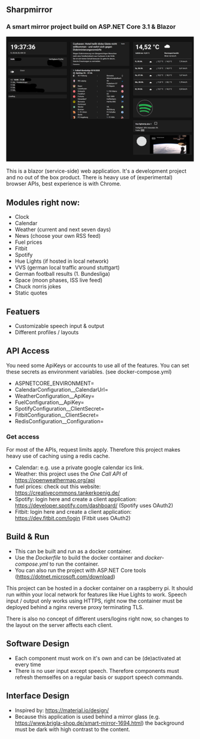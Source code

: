 ## Sharpmirror
### A smart mirror project build on ASP.NET Core 3.1 & Blazor

![alt text](https://github.com/senj/SharpMirror/blob/master/example_1.png "Logo Title Text 1")

This is a blazor (service-side) web application.
It's a development project and no out of the box product.
There is heavy use of (experimental) browser APIs, best experience is with Chrome.

## Modules right now:
- Clock
- Calendar
- Weather (current and next seven days)
- News (choose your own RSS feed)
- Fuel prices
- Fitbit
- Spotify
- Hue Lights (if hosted in local network)
- VVS (german local traffic around stuttgart)
- German football results (1. Bundesliga)
- Space (moon phases, ISS live feed)
- Chuck norris jokes
- Static quotes

## Featuers
- Customizable speech input & output
- Different profiles / layouts

## API Access
You need some ApiKeys or accounts to use all of the features.
You can set these secrets as environment variables. (see docker-compose.yml)

- ASPNETCORE_ENVIRONMENT=
- CalendarConfiguration__CalendarUrl=
- WeatherConfiguration__ApiKey=
- FuelConfiguration__ApiKey=
- SpotifyConfiguration__ClientSecret=
- FitbitConfiguration__ClientSecret=
- RedisConfiguration__Configuration=

### Get access
For most of the APIs, request limits apply. Therefore this project makes heavy use of caching using a redis cache. 
- Calendar: e.g. use a private google calendar ics link.
- Weather: this project uses the *One Call API* of https://openweathermap.org/api
- fuel prices: check out this website: https://creativecommons.tankerkoenig.de/
- Spotify: login here and create a client application: https://developer.spotify.com/dashboard/ (Spotify uses OAuth2)
- Fitbit: login here and create a client application: https://dev.fitbit.com/login (Fitbit uses OAuth2)

## Build & Run
- This can be built and run as a docker container.
- Use the *Dockerfile* to build the docker container and *docker-compose.yml* to run the container.
- You can also run the project with ASP.NET Core tools (https://dotnet.microsoft.com/download)

This project can be hosted in a docker container on a raspberry pi. It should run within your local network for features like Hue Lights to work. Speech input / output only works using HTTPS, right now the container must be deployed behind a nginx reverse proxy terminating TLS. 

There is also no concept of different users/logins right now, so changes to the layout on the server affects each client.

## Software Design
- Each component must work on it's own and can be (de)activated at every time
- There is no user input except speech. Therefore components must refresh themselfes on a regular basis or support speech commands.  

## Interface Design
- Inspired by: https://material.io/design/
- Because this application is used behind a mirror glass (e.g. https://www.brigla-shop.de/smart-mirror-1694.html) the background must be dark with high contrast to the content. 
